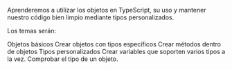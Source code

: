 Aprenderemos a utilizar los objetos en TypeScript, su uso y mantener nuestro código bien limpio mediante tipos personalizados.

Los temas serán:

Objetos básicos
Crear objetos con tipos específicos
Crear métodos dentro de objetos
Tipos personalizados
Crear variables que soporten varios tipos a la vez.
Comprobar el tipo de un objeto.
